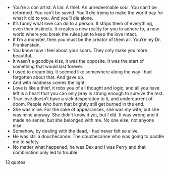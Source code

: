  - You’re a con artist. A liar. A thief. An unredeemable soul. You can’t be reformed. You can’t be saved. You’ll die trying to make the world pay for what it did to you. And you’ll die alone.
 - It’s funny what love can do to a person. It strips them of everything, even their instincts. It creates a new reality for you to adhere to, a new world where you break the rules just to keep the love intact.
 - If I’m a monster, then you must be the creator of them all. You’re my Dr. Frankenstein.
 - You know how I feel about your scars. They only make you more beautiful.
 - It wasn’t a goodbye kiss, it was the opposite. It was the start of something that would last forever.
 - I used to dream big. It seemed like somewhere along the way I had forgotten about that. And gave up.
 - And with madness comes the light.
 - Love is like a thief, it robs you of all thought and logic, and all you have left is a heart that you can only pray is strong enough to survive the rest.
 - True love doesn’t have a sick desperation to it, and undercurrent of doom. People who burn that brightly still get burned in the end.
 - She was mine. For the sake of appearances, she was my wife, but she was mine anyway. She didn’t know it yet, but I did. It was wrong and it made no sense, but she belonged with me. No one else, not anyone else.
 - Somehow, by dealing with the dead, I had never felt so alive.
 - He was still a douchecanoe. The douchecanoe who was going to paddle me to safety.
 - No matter what happened, he was Dex and I was Perry and that combination only led to trouble.

13 quotes